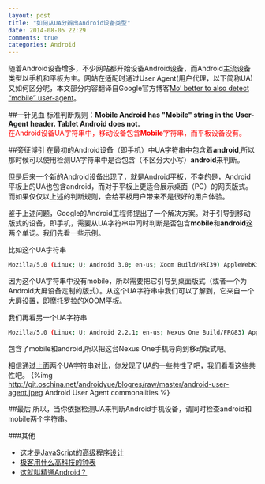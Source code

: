 ```yaml
---
layout: post
title: "如何从UA分辨出Android设备类型"
date: 2014-08-05 22:29
comments: true
categories: Android
---
```


随着Android设备增多，不少网站都开始设备Android设备，而Android主流设备类型以手机和平板为主。网站在适配时通过User Agent(用户代理，以下简称UA)又如何区分呢，本文部分内容翻译自Google官方博客<a href="http://googlewebmastercentral.blogspot.hk/2011/03/mo-better-to-also-detect-mobile-user.html" target="_blank">Mo’ better to also detect “mobile” user-agent</a>。
<!--more-->
##一针见血
标准判断规则：**Mobile Android has "Mobile" string in the User-Agent header. Tablet Android does not.**  
<font color="red">在Android设备UA字符串中，移动设备包含**Mobile**字符串，而平板设备没有。</font>

##旁征博引
在最初的Android设备（即手机）中UA字符串中包含着**android**,所以那时候可以使用检测UA字符串中是否包含（不区分大小写）**android**来判断。

  
但是后来一个新的Android设备出现了，就是Android平板，不幸的是，Android平板上的UA也包含android，而对于平板上更适合展示桌面（PC）的网页版式。而如果仅仅以上述的判断规则，会给平板用户带来不是很好的用户体验。


鉴于上述问题，Google的Android工程师提出了一个解决方案。对于引导到移动版式的设备，即手机，需要从UA字符串中同时判断是否包含**mobile**和**android**这两个单词。我们先看一些示例。

比如这个UA字符串
```bash 
Mozilla/5.0 (Linux; U; Android 3.0; en-us; Xoom Build/HRI39) AppleWebKit/534.13 (KHTML, like Gecko) Version/4.0 Safari/534.13
```
因为这个UA字符串中没有mobile，所以需要把它引导到桌面版式（或者一个为Android大屏设备定制的版式）。从这个UA字符串中我们可以了解到，它来自一个大屏设置，即摩托罗拉的XOOM平板。


我们再看另一个UA字符串
```bash
Mozilla/5.0 (Linux; U; Android 2.2.1; en-us; Nexus One Build/FRG83) AppleWebKit/533.1 (KHTML, like Gecko) Version/4.0 Mobile Safari/533.1
```
包含了mobile和android,所以把这台Nexus One手机导向到移动版式吧。

相信通过上面两个UA字符串对比，你发现了UA的一些共性了吧，我们看看这些共性吧。
{%img http://git.oschina.net/androidyue/blogres/raw/master/android-user-agent.jpeg Android User Agent commonalities %}

##最后
所以，当你依据检测UA来判断Android手机设备，请同时检查android和mobile两个字符串。


###其他
  * <a href="http://www.amazon.cn/gp/product/B007OQQVMY/ref=as_li_tf_tl?ie=UTF8&camp=536&creative=3200&creativeASIN=B007OQQVMY&linkCode=as2&tag=droidyue-23">这才是JavaScript的高级程序设计</a><img src="http://ir-cn.amazon-adsystem.com/e/ir?t=droidyue-23&l=as2&o=28&a=B007OQQVMY" width="1" height="1" border="0" alt="" style="border:none !important; margin:0px !important;" />
  * <a href="http://www.amazon.cn/gp/product/B00ENZ67VE/ref=as_li_tf_tl?ie=UTF8&camp=536&creative=3200&creativeASIN=B00ENZ67VE&linkCode=as2&tag=droidyue-23">极客用什么高科技的钟表</a><img src="http://ir-cn.amazon-adsystem.com/e/ir?t=droidyue-23&l=as2&o=28&a=B00ENZ67VE" width="1" height="1" border="0" alt="" style="border:none !important; margin:0px !important;" />
  * <a href="http://www.amazon.cn/gp/product/B00ASIN7G8/ref=as_li_tf_tl?ie=UTF8&camp=536&creative=3200&creativeASIN=B00ASIN7G8&linkCode=as2&tag=droidyue-23">这就叫精通Android？</a><img src="http://ir-cn.amazon-adsystem.com/e/ir?t=droidyue-23&l=as2&o=28&a=B00ASIN7G8" width="1" height="1" border="0" alt="" style="border:none !important; margin:0px !important;" />

